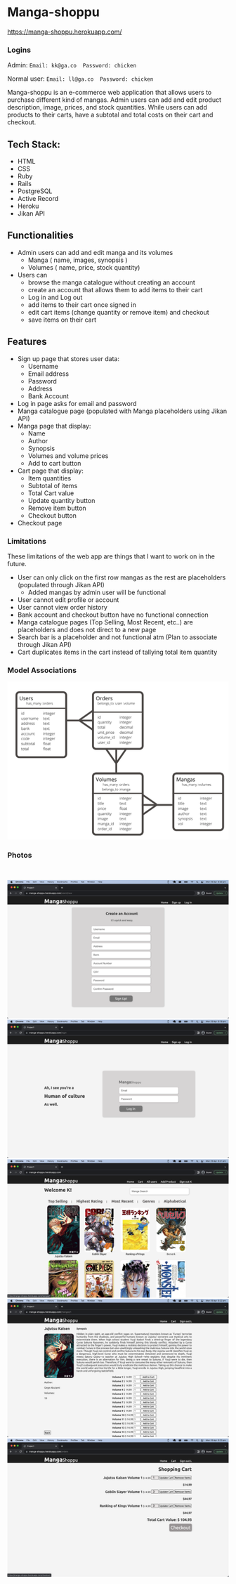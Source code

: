 # Manga-shoppu  
https://manga-shoppu.herokuapp.com/

### Logins
Admin:
`Email: kk@ga.co 
Password: chicken`

Normal user:
`Email: ll@ga.co 
Password: chicken`

Manga-shoppu is an e-commerce web application that allows users to purchase different kind of mangas. Admin users can add and edit product description, image, prices, and stock quantities. While users can add products to their carts, have a subtotal and total costs on their cart and checkout. 

## Tech Stack:
* HTML
* CSS
* Ruby
* Rails
* PostgreSQL
* Active Record
* Heroku
* Jikan API

## Functionalities
* Admin users can add and edit manga and its volumes
    - Manga ( name, images, synopsis )
    - Volumes ( name, price, stock quantity)
* Users can
    - browse the manga catalogue without creating an account
    - create an account that allows them to add items to their cart
    - Log in and Log out
    - add items to their cart once signed in
    - edit cart items (change quantity or remove item) and checkout
    - save items on their cart

## Features

* Sign up page that stores user data:
    - Username
    - Email address
    - Password
    - Address
    - Bank Account
* Log in page asks for email and password
* Manga catalogue page (populated with Manga placeholders using Jikan API)
* Manga page that display:
    - Name
    - Author
    - Synopsis
    - Volumes and volume prices
    - Add to cart button
* Cart page that display:
    - Item quantities
    - Subtotal of items
    - Total Cart value 
    - Update quantity button
    - Remove item button
    - Checkout button
* Checkout page

### Limitations
These limitations of the web app are things that I want to work on in the future. 

* User can only click on the first row mangas as the rest are placeholders (populated through Jikan API)
    - Added mangas by admin user will be functional
* User cannot edit profile or account
* User cannot view order history
* Bank account and checkout button have no functional connection
* Manga catalogue pages (Top Selling, Most Recent, etc..) are placeholders and does not direct to a new page
* Search bar is a placeholder and not functional atm (Plan to associate through Jikan API)
* Cart duplicates items in the cart instead of tallying total item quantity

### Model Associations

![Associations](app/assets/images/MA.png)


### Photos

<img src="app/assets/images/SS1.pn" width="100" alt="">

![SignUp](app/assets/images/SS1.png)
![Login](app/assets/images/SS2.png)
![Browse](app/assets/images/SS3.png)
![Manga](app/assets/images/SS4.png)
![Cart](app/assets/images/SS5.png)
